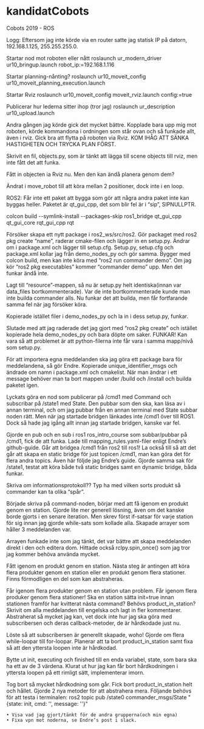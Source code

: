 # kandidatCobots
Cobots 2019 - ROS

Logg:
Eftersom jag inte körde via en router satte jag statisk IP på datorn, 192.168.1.125, 255.255.255.0.

Startar nod mot roboten eller nått
roslaunch ur_modern_driver ur10_bringup.launch robot_ip:=192.168.1.116

Startar planning-nånting?
roslaunch ur10_moveit_config ur10_moveit_planning_execution.launch

Startar Rviz
roslaunch ur10_moveit_config moveit_rviz.launch config:=true

Publicerar hur lederna sitter ihop (tror jag)
roslaunch ur_description ur10_upload.launch


Andra gången jag körde gick det mycket bättre. Kopplade bara upp mig mot roboten, körde kommandona i ordningen som står ovan och så funkade allt, även i rviz. Gick bra att flytta på roboten via Rviz. KOM IHÅG ATT SÄNKA HASTIGHETEN OCH TRYCKA PLAN FÖRST.

Skrivit en fil, objects.py, som är tänkt att lägga till scene objects till rviz, men inte fått det att funka.


Fått in objecten ia Rviz nu. Men den kan ändå planera genom dem?

Ändrat i move_robot till att köra mellan 2 positioner, dock inte i en loop.


ROS2:
	Får inte ett paket att bygga som gör att några andra paket inte kan byggas heller. Paketet är qt_gui_cpp, det som blir fel är i “sip”, SIPNULLPTR.

colcon build --symlink-install --packages-skip ros1_bridge qt_gui_cpp qt_gui_core rqt_gui_cpp rqt


Försöker skapa ett nytt package i ros2_ws/src/ros2. Gör packaget med ros2 pkg create “name”, raderar cmake-filen och lägger in en setup.py. Ändrar om i package.xml och lägger till setup.cfg. Setup.py, setup.cfg och package.xml kollar jag från demo_nodes_py och gör samma. Bygger med colcon build, men kan inte köra med “ros2 run commander demo”. Om jag kör “ros2 pkg executables” kommer “commander demo” upp. Men det funkar ändå inte.

Lagt till “resource”-mappen, så nu är setup.py helt identiska(innan var data_files bortkommenterade). Var de inte bortkommenterade kunde man inte builda commander alls. Nu funkar det att builda, men får fortfarande samma fel när jag försöker köra.

Kopierade istället filer i demo_nodes_py och la in i dess setup.py, funkar.

Slutade med att jag raderade det jag gjort med “ros2 pkg create” och istället kopierade hela demo_nodes_py och bara döpte om saker. FUNKAR!
Kan vara så att problemet är att python-filerna inte får vara i samma mapp/nivå som setup.py.

För att importera egna meddelanden ska jag göra ett package bara för meddelandena, så gör Endre. Kopierade unique_identifier_msgs och ändrade om namn i package.xml och cmakelist. När man ändrar i ett message behöver man ta bort mappen under /build och /install och builda paketet igen.

Lyckats göra en nod som publicerar på /cmd1 med Command och subscribar på /state1 med State. Den pubbar som den ska, kan läsa av i annan terminal, och om jag pubbar från en annan terminal med State subbar noden rätt. Men när jag startade bridgen länkades inte /cmd1 över till ROS1. Dock så hade jag igång allt innan jag startade bridgen, kanske var fel.

Gjorde en pub och en sub i ros1 ros_intro_course som subbar/pubbar på /cmd1, fick de att funka. Lade till mapping_rules.yaml-filer enligt Endre’s github-guide. Går att bridgea /cmd1 från ros2 till ros1! La också till så att det går att skapa en static bridge för just topicen /cmd1, man kan göra det för flera andra topics. Även här följde jag Endre’s guide. Gjorde samma sak för /state1, testat att köra både två static bridges samt en dynamic bridge, båda funkar.

Skriva om informationsprotokoll?? Typ ha med vilken sorts produkt så commander kan ta olika “spår”.

Började skriva på command-noden, börjar med att få igenom en produkt genom en station. Gjorde lite mer generell lösning, även om det kanske borde gjorts i en senare iteration. Men skrev först if-satsar för varje station för sig innan jag gjorde while-sats som kollade alla. Skapade arrayer som håller 3 meddelanden var.

Arrayen funkade inte som jag tänkt, det var bättre att skapa meddelanden direkt i den och editera dom. Hittade också rclpy.spin_once() som jag tror jag kommer behöva använda mycket.

Fått igenom en produkt genom en station. Nästa steg är antingen att köra flera produkter genom en station eller en produkt genom flera stationer. Finns förmodligen en del som kan abstraheras.

Får igenom flera produkter genom en station utan problem. Får igenom flera produker genom flera stationer! Ska en station sätta init=true innan stationen framför har kvitterat nästa command? Behövs product_in_station? Skrivit om alla meddelanden till engelska och lagt in fler kommentarer. Abstraherat så mycket jag kan, vet dock inte hur jag ska göra med subscribersen och deras callback-metoder, de är hårdkodade just nu.

Löste så att subscribersen är generellt skapade, woho! Gjorde om flera while-loopar till for-loopar. Planerar att ta bort product_in_station samt fixa så att den yttersta loopen inte är hårdkodad.

Bytte ut init, executing och finished till en enda variabel, state, som bara ska ha ett av de 3 värdena. Klurat ut hur jag kan får bort hårdkodningen i yttersta loopen på ett rimligt sätt, implementerar imorn.

Tog bort så mycket hårdkodning som går. Fick bort product_in_station helt och hållet. Gjorde 2 nya metoder för att abstrahera mera. Följande behövs för att testa i terminalen:
ros2 topic pub /state0 commander_msgs/State "{state: init, cmd: '', message: ''}"

    • Visa vad jag gjort/tänkt för de andra grupperna(och min egna)
    • Fixa vpn mot noderna, se Endre’s post i slack.
